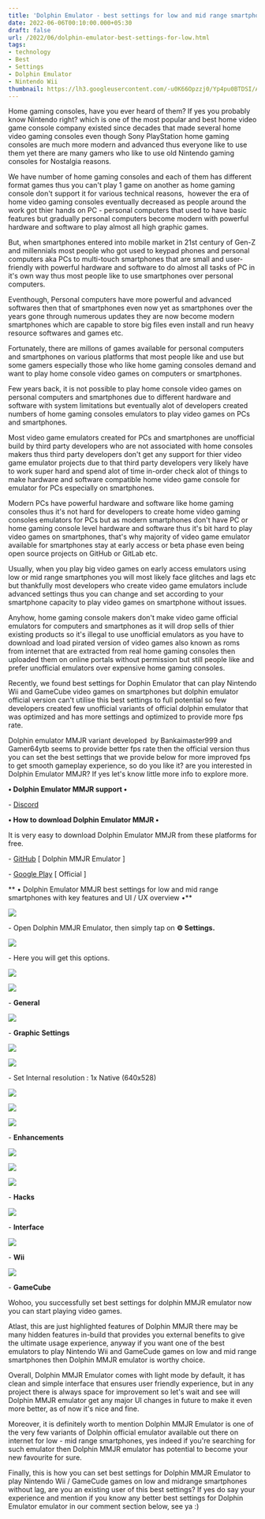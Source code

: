 ```yaml
---
title: 'Dolphin Emulator - best settings for low and mid range smartphones.'
date: 2022-06-06T00:10:00.000+05:30
draft: false
url: /2022/06/dolphin-emulator-best-settings-for-low.html
tags: 
- technology
- Best
- Settings
- Dolphin Emulator
- Nintendo Wii
thumbnail: https://lh3.googleusercontent.com/-u0K66Opzzj0/Yp4pu0BTDSI/AAAAAAAALnI/UJOHgra-vbgPIYDxlu-rHEIQWFFCl1ZRwCNcBGAsYHQ/s1600/1654532532318283-0.png
---
```


  

  

  

Home gaming consoles, have you ever heard of them? If yes you probably know Nintendo right? which is one of the most popular and best home video game console company existed since decades that made several home video gaming consoles even though Sony PlayStation home gaming consoles are much more modern and advanced thus everyone like to use them yet there are many gamers who like to use old Nintendo gaming consoles for Nostalgia reasons.

  

We have number of home gaming consoles and each of them has different format games thus you can't play 1 game on another as home gaming console don't support it for various technical reasons,  however the era of home video gaming consoles eventually decreased as people around the work got thier hands on PC - personal computers that used to have basic features but gradually personal computers become modern with powerful hardware and software to play almost all high graphic games.

  

But, when smartphones entered into mobile market in 21st century of Gen-Z and millennials most people who got used to keypad phones and personal computers aka PCs to multi-touch smartphones that are small and user-friendly with powerful hardware and software to do almost all tasks of PC in it's own way thus most people like to use smartphones over personal computers.

  

Eventhough, Personal computers have more powerful and advanced softwares then that of smartphones even now yet as smartphones over the years gone through numerous updates they are now become modern smartphones which are capable to store big files even install and run heavy resource softwares and games etc.

  

Fortunately, there are millons of games available for personal computers and smartphones on various platforms that most people like and use but some gamers especially those who like home gaming consoles demand and want to play home console video games on computers or smartphones.

  

Few years back, it is not possible to play home console video games on personal computers and smartphones due to different hardware and software with system limitations but eventually alot of developers created numbers of home gaming consoles emulators to play video games on PCs and smartphones.

  

Most video game emulators created for PCs and smartphones are unofficial build by third party developers who are not associated with home consoles makers thus third party developers don't get any support for thier video game emulator projects due to that third party developers very likely have to work super hard and spend alot of time in-order check alot of things to make hardware and software compatible home video game console for emulator for PCs especially on smartphones.

  

Modern PCs have powerful hardware and software like home gaming consoles thus it's not hard for developers to create home video gaming consoles emulators for PCs but as modern smartphones don't have PC or home gaming console level hardware and software thus it's bit hard to play video games on smartphones, that's why majority of video game emulator available for smartphones stay at early access or beta phase even being open source projects on GitHub or GitLab etc.

  

Usually, when you play big video games on early access emulators using low or mid range smartphones you will most likely face glitches and lags etc but thankfully most developers who create video game emulators include advanced settings thus you can change and set according to your smartphone capacity to play video games on smartphone without issues.

  

Anyhow, home gaming console makers don't make video game official emulators for computers and smartphones as it will drop sells of thier existing products so it's illegal to use unofficial emulators as you have to download and load pirated version of video games also known as roms from internet that are extracted from real home gaming consoles then uploaded them on online portals without permission but still people like and prefer unofficial emulators over expensive home gaming consoles.

  

Recently, we found best settings for Dophin Emulator that can play Nintendo Wii and GameCube video games on smartphones but dolphin emulator official version can't utilise this best settings to full potential so few developers created few unofficial variants of official dolphin emulator that was optimized and has more settings and optimized to provide more fps rate.

  

Dolphin emulator MMJR variant developed  by Bankaimaster999 and Gamer64ytb seems to provide better fps rate then the official version thus you can set the best settings that we provide below for more improved fps to get smooth gameplay experience, so do you like it? are you interested in Dolphin Emulator MMJR? If yes let's know little more info to explore more.

  

**• Dolphin Emulator MMJR support •**

\- [Discord](https://discord.gg/NZTQRpy5B3)

  

**• How to download Dolphin Emulator MMJR •**

It is very easy to download Dolphin Emulator MMJR from these platforms for free.

  

\- [GitHub](https://github.com/Bankaimaster999/Dolphin-MMJR) \[ Dolphin MMJR Emulator \]

\- [Google Play](https://play.google.com/store/apps/details?id=org.dolphinemu.dolphinemu&hl=en&gl=US&referrer=utm_source=google&utm_medium=organic&utm_term=dolphin%20emulator%20play%20store) \[ Official \]

** • Dolphin Emulator MMJR best settings for low and mid range smartphones with key features and UI / UX overview •**

 **![](https://lh3.googleusercontent.com/-k2hu5JGHUXo/Yp5KE3EQtpI/AAAAAAAALpI/Eszw8MpweH0d0ChlP5pRba7IniGIHMT3gCNcBGAsYHQ/s1600/1654540816181182-0.png)** 

\- Open Dolphin MMJR Emulator, then simply tap on **⚙️ Settings.**

 **![](https://lh3.googleusercontent.com/-xk0n7Hb_aO4/Yp5KD4KcQ_I/AAAAAAAALpE/Efgepmo67qAhcypWrU_jmoShKkZYkhjmwCNcBGAsYHQ/s1600/1654540812346568-1.png)** 

\- Here you will get this options.

  

 ![](https://lh3.googleusercontent.com/-vJm4beYutGA/Yp5KDCPVOZI/AAAAAAAALpA/AEYA3fkuBd4XCPm1rCx6X9RFjlD7Ioo3ACNcBGAsYHQ/s1600/1654540808039069-2.png) 

  

 ![](https://lh3.googleusercontent.com/-lEg-p1pQ7sM/Yp5KBwG4veI/AAAAAAAALo8/O_8phlFR2RsAWdbCOJopL1JSTmeWGI0vwCNcBGAsYHQ/s1600/1654540711114611-3.png) 

  

\- **General**

 **![](https://lh3.googleusercontent.com/-jZ6JltHXCPw/Yp5JpoWTNoI/AAAAAAAALo0/YdKci4HlAEo7UBr9ljP8V-ZzD0LCzpcGwCNcBGAsYHQ/s1600/1654540108447460-4.png)** 

\- **Graphic Settings**

 **![](https://lh3.googleusercontent.com/-Yy9ZXzL3vlY/Yp5HTD33SPI/AAAAAAAALoo/921a6Q28A0gpEEja9RCNLG2ZPJguFH--wCNcBGAsYHQ/s1600/1654540070060620-5.png)** 

 **![](https://lh3.googleusercontent.com/-7vw1xPjjk6U/Yp5HJSnTQbI/AAAAAAAALog/ctRoizeV_1gOkBo8IgBcbikn2WsXJwecwCNcBGAsYHQ/s1600/1654540035002627-6.png)** 

\- Set Internal resolution : 1x Native (640x528)

 **![](https://lh3.googleusercontent.com/-a96RG7CJSNo/Yp5HArs0eGI/AAAAAAAALoY/XyBxYtVIbj4TnefwIwenVhmRvCo6Yr5pwCNcBGAsYHQ/s1600/1654539991716964-7.png)** 

 **![](https://lh3.googleusercontent.com/-gZ9Ym5r01dE/Yp5G1yaGkzI/AAAAAAAALoQ/_2FD5YhiFTIVmN7xQ97pUkPlbgWPYPwigCNcBGAsYHQ/s1600/1654539934344576-8.png)** 

 **![](https://lh3.googleusercontent.com/-0rgRvf56OkU/Yp5Gnaf5f4I/AAAAAAAALoM/u2XsGEF8oO0uhgMNpIP132ylVJPZLgxFACNcBGAsYHQ/s1600/1654539289690133-9.png)** 

\- **Enhancements**

 **![](https://lh3.googleusercontent.com/-qe4ImKH00EQ/Yp5EGSm6Y9I/AAAAAAAALoE/w9r2g3cxQt01UAQfGsjaOZdg2_p9tdpdACNcBGAsYHQ/s1600/1654539086305796-10.png)** 

 **![](https://lh3.googleusercontent.com/-ESqkCs1yiSQ/Yp5DTthl9nI/AAAAAAAALn8/XuC05xELH8EhmHNXEgKioDBEUEF1NE7RgCNcBGAsYHQ/s1600/1654539022335307-11.png)** 

 ![](https://lh3.googleusercontent.com/-ZMbyBNva8Kg/Yp5DDUSi3EI/AAAAAAAALn0/3aZIlAQG14YaKww-Wy1jOvX8Bjxj5KNKQCNcBGAsYHQ/s1600/1654539000588348-12.png) 

  

\- **Hacks**

 **![](https://lh3.googleusercontent.com/-EpVYKKZnsJ0/Yp5C983YqeI/AAAAAAAALnw/aMyAZWti_zYoks8TJHhGrgBhkitlyH_1gCNcBGAsYHQ/s1600/1654538882235871-13.png)** 

\- **Interface**

 **![](https://lh3.googleusercontent.com/-HEf-ovstZDA/Yp5CgYm_ZUI/AAAAAAAALnk/O-L8V28FzS4J7n5o1EzD12w-Mt9qzi-1QCNcBGAsYHQ/s1600/1654538878084999-14.png)** 

\- **Wii**

 **![](https://lh3.googleusercontent.com/-pnKIjBH5Gtc/Yp5Cff43c_I/AAAAAAAALng/EjZjShHX_pIaerF_cfiBeBrAP2w4h0CfwCNcBGAsYHQ/s1600/1654538802914858-15.png)** 

\- **GameCube**

Wohoo, you successfully set best settings for dolphin MMJR emulator now you can start playing video games.

  

Atlast, this are just highlighted features of Dolphin MMJR there may be many hidden features in-build that provides you external benefits to give the ultimate usage experience, anyway if you want one of the best emulators to play Nintendo Wii and GameCude games on low and mid range smartphones then Dolphin MMJR emulator is worthy choice.

  

Overall, Dolphin MMJR Emulator comes with light mode by default, it has clean and simple interface that ensures user friendly experience, but in any project there is always space for improvement so let's wait and see will Dolphin MMJR emulator get any major UI changes in future to make it even more better, as of now it's nice and fine.

  

Moreover, it is definitely worth to mention Dolphin MMJR Emulator is one of the very few variants of Dolphin official emulator available out there on internet for low - mid range smartphones, yes indeed if you're searching for such emulator then Dolphin MMJR emulator has potential to become your new favourite for sure.

  

Finally, this is how you can set best settings for Dolphin MMJR Emulator to play Nintendo Wii / GameCude games on low and midrange smartphones without lag, are you an existing user of this best settings? If yes do say your experience and mention if you know any better best settings for Dolphin Emulator emulator in our comment section below, see ya :)